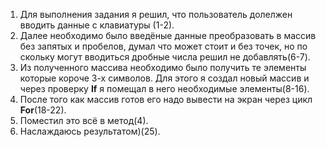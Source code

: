 1. Для выполнения задания я решил, что пользователь долелжен вводить данные с клавиатуры (1-2).
2. Далее необходимо было введёные данные преобразовать в массив без запятых и пробелов, думал что может стоит и без точек, но по скольку могут вводиться дробные числа решил не добавлять(6-7).
3. Из полученного массива необходимо было получить те элементы которые короче 3-х символов. Для этого я создал новый массив и через проверку **If** я помещал в него необходимые элементы(8-16).
4. После того как массив готов его надо вывести на экран через цикл **For**(18-22).
5. Поместил это всё в метод(4).
6. Наслаждаюсь результатом)(25).